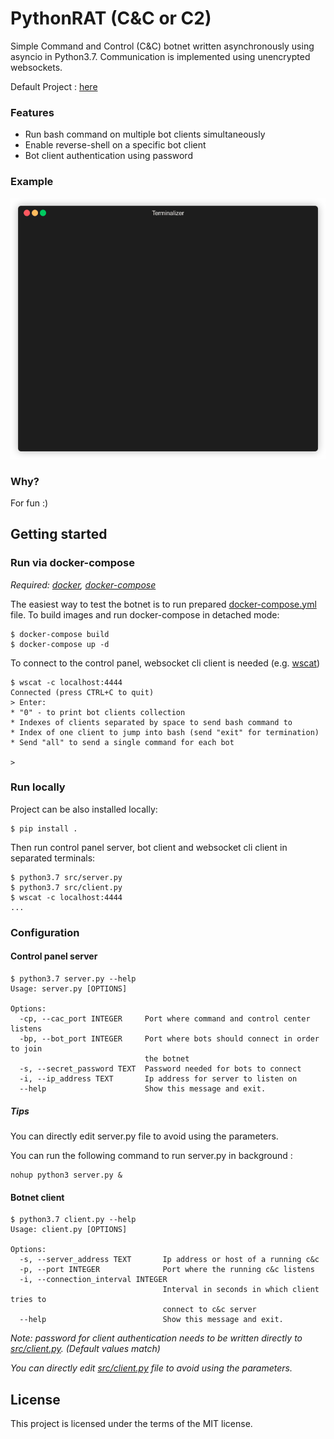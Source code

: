 # PythonRAT (C&C or C2)

Simple Command and Control (C&C) botnet written asynchronously using asyncio
in Python3.7. Communication is implemented using unencrypted websockets.

Default Project : [here](https://github.com/HappyStoic/PythonBotnet)

### Features

* Run bash command on multiple bot clients simultaneously
* Enable reverse-shell on a specific bot client
* Bot client authentication using password

### Example

![](demo/demo-v1.gif)


### Why?

For fun :)

## Getting started

### Run via docker-compose

*Required: [docker](https://www.docker.com/), [docker-compose](https://docs.docker.com/compose/)*


The easiest way to test the botnet is to run prepared 
[docker-compose.yml](docker-compose.yml) file. To build images and run 
docker-compose in detached mode:
```
$ docker-compose build
$ docker-compose up -d
```

To connect to the control panel, websocket cli client is needed (e.g. 
[wscat](https://www.npmjs.com/package/wscat))
```
$ wscat -c localhost:4444
Connected (press CTRL+C to quit)
> Enter:
* "0" - to print bot clients collection
* Indexes of clients separated by space to send bash command to
* Index of one client to jump into bash (send "exit" for termination)
* Send "all" to send a single command for each bot

>
```


### Run locally

Project can be also installed locally:
```
$ pip install . 
```

Then run control panel server, bot client and websocket cli client in separated 
 terminals:

```
$ python3.7 src/server.py
$ python3.7 src/client.py
$ wscat -c localhost:4444
...
```

### Configuration

#### Control panel server
```
$ python3.7 server.py --help
Usage: server.py [OPTIONS]

Options:
  -cp, --cac_port INTEGER     Port where command and control center listens
  -bp, --bot_port INTEGER     Port where bots should connect in order to join
                              the botnet
  -s, --secret_password TEXT  Password needed for bots to connect
  -i, --ip_address TEXT       Ip address for server to listen on
  --help                      Show this message and exit.
```
##### Tips 

You can directly edit server.py file to avoid using the parameters.

You can run the following command to run server.py in background :

```
nohup python3 server.py & 

```

#### Botnet client
```
$ python3.7 client.py --help
Usage: client.py [OPTIONS]

Options:
  -s, --server_address TEXT       Ip address or host of a running c&c
  -p, --port INTEGER              Port where the running c&c listens
  -i, --connection_interval INTEGER
                                  Interval in seconds in which client tries to
                                  connect to c&c server
  --help                          Show this message and exit.
```
*Note: password for client authentication needs to be written directly to [src/client.py](src/client.py). (Default values match)*

*You can directly edit [src/client.py](src/client.py) file to avoid using the parameters.*

## License
This project is licensed under the terms of the MIT license.
